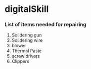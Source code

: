 # digitalSkill

### List of items needed for repairing 
1. Solidering gun
2. Solidering wire
3. blower
4. Thermal Paste
5. screw drivers
6. Clippers 
